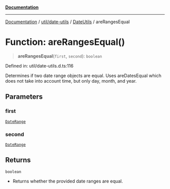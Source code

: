 [**Documentation**](../../../../../index.md)

***

[Documentation](../../../../../index.md) / [util/date-utils](../../../index.md) / [DateUtils](../index.md) / areRangesEqual

# Function: areRangesEqual()

> **areRangesEqual**(`first`, `second`): `boolean`

Defined in: util/date-utils.d.ts:116

Determines if two date range objects are equal.  Uses areDatesEqual
which does not take into account time, but only day, month, and year.

## Parameters

### first

[`DateRange`](../interfaces/DateRange.md)

### second

[`DateRange`](../interfaces/DateRange.md)

## Returns

`boolean`

- Returns whether the provided date ranges are equal.
